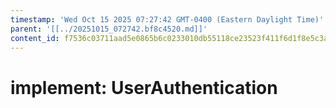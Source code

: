 ```yaml
---
timestamp: 'Wed Oct 15 2025 07:27:42 GMT-0400 (Eastern Daylight Time)'
parent: '[[../20251015_072742.bf8c4520.md]]'
content_id: f7536c03711aad5e0865b6c0233010db55118ce23523f411f6d1f8e5c3afb909
---
```


# implement: UserAuthentication
